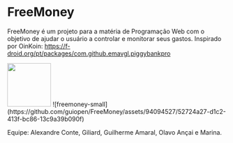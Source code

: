 # FreeMoney
FreeMoney é um projeto para a matéria de Programação Web com o objetivo de ajudar o usuário a controlar e monitorar seus gastos. Inspirado por OinKoin: https://f-droid.org/pt/packages/com.github.emavgl.piggybankpro

 <img src="h[ttps://your-image-url.type](https://github.com/guiopen/FreeMoney/assets/94094527/52724a27-d1c2-413f-bc86-13c9a39b090f)" width="100" height="100">
![freemoney-small](https://github.com/guiopen/FreeMoney/assets/94094527/52724a27-d1c2-413f-bc86-13c9a39b090f)

Equipe: Alexandre Conte, Giliard, Guilherme Amaral, Olavo Ançai e Marina.
